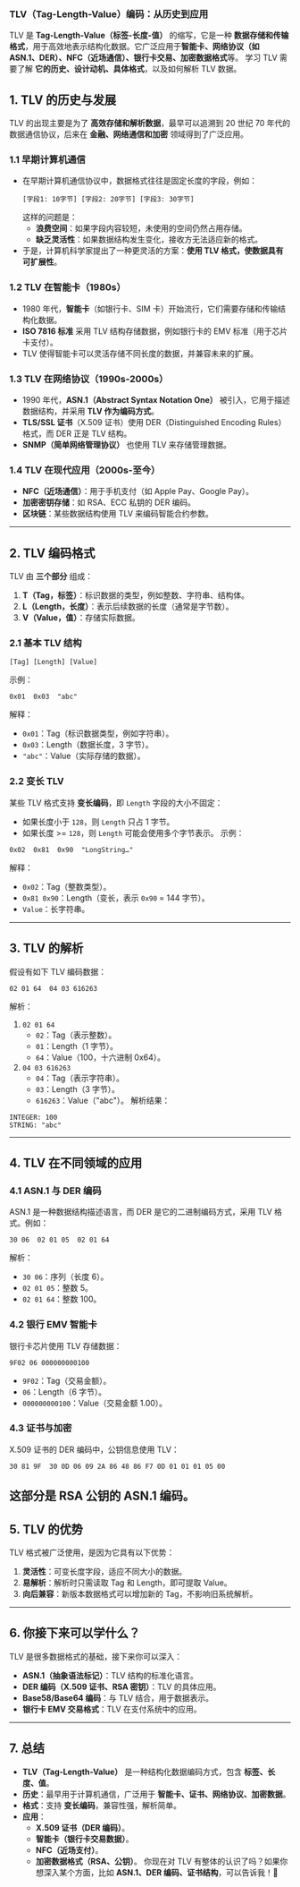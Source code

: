 ### **TLV（Tag-Length-Value）编码：从历史到应用**
TLV 是 **Tag-Length-Value（标签-长度-值）** 的缩写，它是一种 **数据存储和传输格式**，用于高效地表示结构化数据。它广泛应用于**智能卡、网络协议（如 ASN.1、DER）、NFC（近场通信）、银行卡交易、加密数据格式**等。
学习 TLV 需要了解 **它的历史、设计动机、具体格式**，以及如何解析 TLV 数据。
## **1. TLV 的历史与发展**
TLV 的出现主要是为了 **高效存储和解析数据**，最早可以追溯到 20 世纪 70 年代的数据通信协议，后来在 **金融、网络通信和加密** 领域得到了广泛应用。
### **1.1 早期计算机通信**
- 在早期计算机通信协议中，数据格式往往是固定长度的字段，例如：
    ```
    [字段1: 10字节] [字段2: 20字节] [字段3: 30字节]
    ```
    这样的问题是：
    - **浪费空间**：如果字段内容较短，未使用的空间仍然占用存储。
    - **缺乏灵活性**：如果数据结构发生变化，接收方无法适应新的格式。
- 于是，计算机科学家提出了一种更灵活的方案：**使用 TLV 格式，使数据具有可扩展性**。
### **1.2 TLV 在智能卡（1980s）**
- 1980 年代，**智能卡**（如银行卡、SIM 卡）开始流行，它们需要存储和传输结构化数据。
- **ISO 7816 标准** 采用 TLV 结构存储数据，例如银行卡的 EMV 标准（用于芯片卡支付）。
- TLV 使得智能卡可以灵活存储不同长度的数据，并兼容未来的扩展。
### **1.3 TLV 在网络协议（1990s-2000s）**
- 1990 年代，**ASN.1（Abstract Syntax Notation One）** 被引入，它用于描述数据结构，并采用 **TLV 作为编码方式**。
- **TLS/SSL 证书**（X.509 证书）使用 DER（Distinguished Encoding Rules）格式，而 DER 正是 TLV 结构。
- **SNMP（简单网络管理协议）** 也使用 TLV 来存储管理数据。
### **1.4 TLV 在现代应用（2000s-至今）**
- **NFC（近场通信）**：用于手机支付（如 Apple Pay、Google Pay）。
- **加密密钥存储**：如 RSA、ECC 私钥的 DER 编码。
- **区块链**：某些数据结构使用 TLV 来编码智能合约参数。
---
## **2. TLV 编码格式**
TLV 由 **三个部分** 组成：
1. **T（Tag，标签）**：标识数据的类型，例如整数、字符串、结构体。
2. **L（Length，长度）**：表示后续数据的长度（通常是字节数）。
3. **V（Value，值）**：存储实际数据。
### **2.1 基本 TLV 结构**
```
[Tag] [Length] [Value]
```
示例：
```
0x01  0x03  "abc"
```
解释：
- `0x01`：Tag（标识数据类型，例如字符串）。
- `0x03`：Length（数据长度，3 字节）。
- `"abc"`：Value（实际存储的数据）。
### **2.2 变长 TLV**
某些 TLV 格式支持 **变长编码**，即 `Length` 字段的大小不固定：
- 如果长度小于 `128`，则 `Length` 只占 1 字节。
- 如果长度 >= `128`，则 `Length` 可能会使用多个字节表示。
示例：
```
0x02  0x81  0x90  "LongString…"
```
解释：
- `0x02`：Tag（整数类型）。
- `0x81 0x90`：Length（变长，表示 `0x90` = 144 字节）。
- `Value`：长字符串。
---
## **3. TLV 的解析**
假设有如下 TLV 编码数据：
```
02 01 64  04 03 616263
```
解析：
1. `02 01 64`
    - `02`：Tag（表示整数）。
    - `01`：Length（1 字节）。
    - `64`：Value（100，十六进制 0x64）。
2. `04 03 616263`
    - `04`：Tag（表示字符串）。
    - `03`：Length（3 字节）。
    - `616263`：Value（"abc"）。
解析结果：
```
INTEGER: 100
STRING: "abc"
```
---
## **4. TLV 在不同领域的应用**
### **4.1 ASN.1 与 DER 编码**
ASN.1 是一种数据结构描述语言，而 DER 是它的二进制编码方式，采用 TLV 格式。例如：
```
30 06  02 01 05  02 01 64
```
解析：
- `30 06`：序列（长度 6）。
- `02 01 05`：整数 5。
- `02 01 64`：整数 100。
### **4.2 银行 EMV 智能卡**
银行卡芯片使用 TLV 存储数据：
```
9F02 06 000000000100
```
- `9F02`：Tag（交易金额）。
- `06`：Length（6 字节）。
- `000000000100`：Value（交易金额 1.00）。
### **4.3 证书与加密**
X.509 证书的 DER 编码中，公钥信息使用 TLV：
```
30 81 9F  30 0D 06 09 2A 86 48 86 F7 0D 01 01 01 05 00
```
这部分是 **RSA 公钥的 ASN.1 编码**。
---
## **5. TLV 的优势**
TLV 格式被广泛使用，是因为它具有以下优势：
1. **灵活性**：可变长度字段，适应不同大小的数据。
2. **易解析**：解析时只需读取 Tag 和 Length，即可提取 Value。
3. **向后兼容**：新版本数据格式可以增加新的 Tag，不影响旧系统解析。
---
## **6. 你接下来可以学什么？**
TLV 是很多数据格式的基础，接下来你可以深入：
- **ASN.1（抽象语法标记）**：TLV 结构的标准化语言。
- **DER 编码（X.509 证书、RSA 密钥）**：TLV 的具体应用。
- **Base58/Base64 编码**：与 TLV 结合，用于数据表示。
- **银行卡 EMV 交易格式**：TLV 在支付系统中的应用。
---
## **7. 总结**
- **TLV（Tag-Length-Value）** 是一种结构化数据编码方式，包含 **标签、长度、值**。
- **历史**：最早用于计算机通信，广泛用于 **智能卡、证书、网络协议、加密数据**。
- **格式**：支持 **变长编码**，兼容性强，解析简单。
- **应用**：
    - **X.509 证书（DER 编码）**。
    - **智能卡（银行卡交易数据）**。
    - **NFC（近场支付）**。
    - **加密数据格式（RSA、公钥）**。
你现在对 TLV 有整体的认识了吗？如果你想深入某个方面，比如 **ASN.1、DER 编码、证书结构**，可以告诉我！🚀